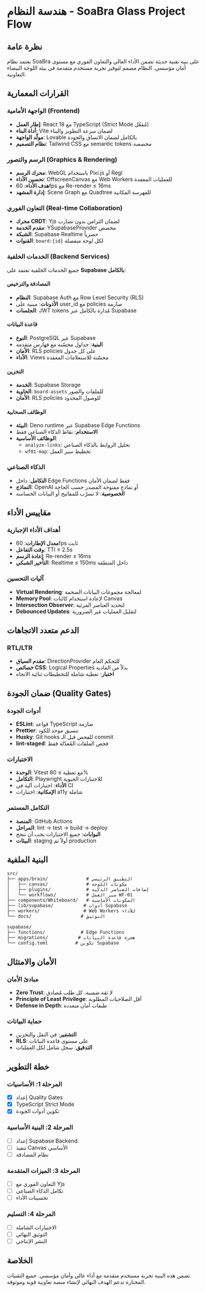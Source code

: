 # هندسة النظام - SoaBra Glass Project Flow

## نظرة عامة

يعتمد نظام SoaBra على بنية تقنية حديثة تضمن الأداء العالي والتعاون الفوري مع مستوى أمان مؤسسي. النظام مصمم لتوفير تجربة مستخدم متقدمة في بيئة اللوحة البيضاء التعاونية.

## القرارات المعمارية

### الواجهة الأمامية (Frontend)
- **إطار العمل**: React 18 مع TypeScript (Strict Mode مُفعّل)
- **أداة البناء**: Vite لضمان سرعة التطوير والبناء
- **مولّد الواجهة**: Lovable بالكامل لضمان الاتساق والجودة
- **نظام التصميم**: Tailwind CSS مع semantic tokens مخصصة

### الرسم والتصور (Graphics & Rendering)
- **محرك الرسم**: WebGL باستخدام Pixi.js أو Regl
- **تحسين الأداء**: OffscreenCanvas مع Web Workers للعمليات المعقدة
- **هدف الأداء**: 60fps مع Re-render ≤ 16ms
- **إدارة المشهد**: Scene Graph مع Quadtree للفهرسة المكانية

### التعاون الفوري (Real-time Collaboration)
- **محرك CRDT**: Yjs لضمان التزامن بدون تضارب
- **مقدم الخدمة**: YSupabaseProvider مخصص
- **الشبكة**: Supabase Realtime حصرياً
- **القنوات**: `board:{id}` لكل لوحة منفصلة

### الخدمات الخلفية (Backend Services)
جميع الخدمات الخلفية تعتمد على **Supabase بالكامل**:

#### المصادقة والترخيص
- **النظام**: Supabase Auth مع Row Level Security (RLS)
- **الأذونات**: مبنية على user_id مع policies صارمة
- **الجلسات**: JWT tokens مُدارة بالكامل عبر Supabase

#### قاعدة البيانات
- **النوع**: PostgreSQL عبر Supabase
- **البنية**: جداول محسّنة مع فهارس متقدمة
- **الأمان**: RLS policies على كل جدول
- **الأداء**: Views محسّنة للاستعلامات المعقدة

#### التخزين
- **الخدمة**: Supabase Storage
- **الحاوية**: `board-assets` للملفات والصور
- **الأمان**: RLS policies للوصول المحدود

#### الوظائف السحابية
- **البيئة**: Deno runtime عبر Supabase Edge Functions
- **الاستخدام**: نقاط الذكاء الصناعي فقط
- **الوظائف الأساسية**:
  - `analyze-links`: تحليل الروابط بالذكاء الصناعي
  - `wf01-map`: تخطيط سير العمل

### الذكاء الصناعي
- **التكامل**: داخل Edge Functions فقط لضمان الأمان
- **النماذج**: OpenAI أو نماذج مفتوحة المصدر حسب الحاجة
- **الخصوصية**: لا تسرّب للمفاتيح أو البيانات الحساسة

## مقاييس الأداء

### أهداف الأداء الإجبارية
- **معدل الإطارات**: 60fps ثابت
- **وقت التفاعل**: TTI ≤ 2.5s
- **إعادة الرسم**: Re-render ≤ 16ms
- **التأخير الشبكي**: Realtime ≤ 150ms داخل المنطقة

### آليات التحسين
- **Virtual Rendering**: لمعالجة مجموعات البيانات الضخمة
- **Memory Pool**: لإعادة استخدام كائنات Canvas
- **Intersection Observer**: لتحديد العناصر المرئية
- **Debounced Updates**: لتقليل العمليات غير الضرورية

## الدعم متعدد الاتجاهات

### RTL/LTR
- **مقدم السياق**: DirectionProvider للتحكم العام
- **خصائص CSS**: Logical Properties بدلاً من المادية
- **اختبار**: تغطية شاملة للتخطيطات ثنائية الاتجاه

## ضمان الجودة (Quality Gates)

### أدوات الجودة
- **ESLint**: قواعد TypeScript صارمة
- **Prettier**: تنسيق موحد للكود
- **Husky**: Git hooks للفحص قبل الـ commit
- **lint-staged**: فحص الملفات المُعدّلة فقط

### الاختبارات
- **الوحدة**: Vitest مع تغطية ≥ 80%
- **التكامل**: Playwright للاختبارات الحيوية
- **الأداء**: اختبارات آلية في CI
- **الإمكانية**: اختبارات a11y شاملة

### التكامل المستمر
- **المنصة**: GitHub Actions
- **المراحل**: lint → test → build → deploy
- **البوابات**: جميع الاختبارات يجب أن تنجح
- **البيئات**: staging أولاً ثم production

## البنية الملفية

```
src/
├── apps/brain/              # التطبيق الرئيسي
│   ├── canvas/              # مكونات اللوحة
│   ├── plugins/             # إضافات العناصر الذكية
│   └── workflows/           # سير العمل WF-01
├── components/Whiteboard/   # المكونات الأساسية
├── lib/supabase/           # أدوات Supabase
├── workers/                # Web Workers للأداء
└── docs/                  # التوثيق

supabase/
├── functions/             # Edge Functions
├── migrations/           # هجرة قاعدة البيانات
└── config.toml          # تكوين Supabase
```

## الأمان والامتثال

### مبادئ الأمان
- **Zero Trust**: لا ثقة ضمنية، كل طلب مُصادق
- **Principle of Least Privilege**: أقل الصلاحيات المطلوبة
- **Defense in Depth**: طبقات أمان متعددة

### حماية البيانات
- **التشفير**: في النقل والتخزين
- **RLS**: على مستوى قاعدة البيانات
- **التدقيق**: سجل شامل لكل العمليات

## خطة التطوير

### المرحلة 1: الأساسيات
- [x] إعداد Quality Gates
- [x] TypeScript Strict Mode
- [x] تكوين أدوات الجودة

### المرحلة 2: البنية الأساسية
- [ ] إعداد Supabase Backend
- [ ] تنفيذ Canvas الأساسي
- [ ] نظام المصادقة

### المرحلة 3: الميزات المتقدمة
- [ ] التعاون الفوري مع Yjs
- [ ] تكامل الذكاء الصناعي
- [ ] تحسينات الأداء

### المرحلة 4: التسليم
- [ ] الاختبارات الشاملة
- [ ] التوثيق النهائي
- [ ] النشر الإنتاجي

## الخلاصة

تضمن هذه البنية تجربة مستخدم متقدمة مع أداء عالي وأمان مؤسسي. جميع التقنيات المختارة تدعم الهدف النهائي لإنشاء منصة تعاونية قوية وموثوقة.